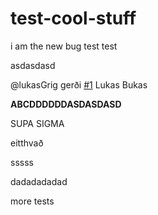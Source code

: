 # test-cool-stuff

i am the new bug
test test


asdasdasd


@lukasGrig gerði [#1](https://github.com/VefForritun-2/test-cool-stuff/issues/1)
Lukas Bukas

**ABCDDDDDDASDASDASD**

SUPA SIGMA

eitthvað

sssss


dadadadadad


more tests
